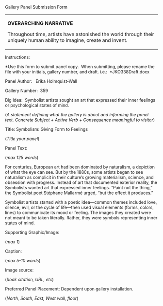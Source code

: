Gallery Panel Submission Form

<table>
<colgroup>
<col width="100%" />
</colgroup>
<tbody>
<tr class="odd">
<td align="left"><p><strong>OVERARCHING NARRATIVE</strong></p>
<p>Throughout time, artists have astonished the world through their uniquely human ability to imagine, create and invent.</p></td>
</tr>
</tbody>
</table>

Instructions:<span class="Apple-converted-space"> </span>

*Use this form to submit panel copy.<span class="Apple-converted-space">  </span>When submitting, please rename the file with your initials, gallery number, and draft. i.e.:<span class="Apple-converted-space">  </span>*JKO338Draft.docx

Panel Author: <span class="Apple-converted-space">  </span>Erika Holmquist-Wall

Gallery Number:<span class="Apple-converted-space">  </span>359

Big Idea:<span class="Apple-converted-space">  </span>Symbolist artists sought an art that expressed their inner feelings or psychological states of mind.

(*A statement defining what the gallery is about and informing the panel text. Concrete Subject + Active Verb + Consequence meaningful to visitor*)

Title: Symbolism: Giving Form to Feelings

(*Title your panel*)

Panel Text:<span class="Apple-converted-space"> </span>

(*max 125 words*)

For centuries, European art had been dominated by naturalism, a depiction of what the eye can see. But by the 1880s, some artists began to see naturalism as complicit in their culture’s growing materialism, science, and obsession with progress. Instead of art that documented exterior reality, the Symbolists wanted art that expressed inner feelings. “Paint not the thing,” the Symbolist poet Stéphane Mallarmé urged, “but the effect it produces.”

Symbolist artists started with a poetic idea—common themes included love, silence, evil, or the cycle of life—then used visual elements (forms, colors, lines) to communicate its mood or feeling. The images they created were not meant to be taken literally. Rather, they were symbols representing inner states of mind.<span class="Apple-converted-space"> </span>

Supporting Graphic/Image:<span class="Apple-converted-space"> </span>

(*max 1*)

Caption:<span class="Apple-converted-space"> </span>

(*max 5-10 words*)

Image source:<span class="Apple-converted-space"> </span>

(*book citation, URL, etc*)

Preferred Panel Placement: Dependent upon gallery installation.

(*North, South, East, West wall, floor*)
